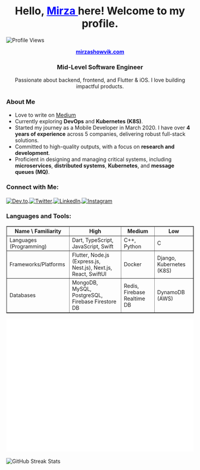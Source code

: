 <h1 align="center">Hello, <a href="https://www.mirzashowvik.com/" target="_blank" style="color:blue;">
    <b>Mirza</b>
  </a> here! Welcome to my profile.</h1>

<p align="left"> 
  <img src="https://komarev.com/ghpvc/?username=iamirzashowvik&label=Profile%20views&color=0e75b6&style=flat" alt="Profile Views" />
</p>

<p align="center">
  <a href="https://www.mirzashowvik.com/" target="_blank" style="color:blue;">
    <b>mirzashowvik.com</b>
  </a>
</p>

<h3 align="center">Mid-Level Software Engineer</h3>
<p align="center">Passionate about backend, frontend, and Flutter & iOS. I love building impactful products.</p>

<h3>About Me</h3>
<ul>
  <li>Love to write on <a href="https://mirzashowvik.medium.com/">Medium</a></li>
  <li>Currently exploring <strong>DevOps</strong> and <strong>Kubernetes (K8S)</strong>.</li>
  <li>Started my journey as a Mobile Developer in March 2020. I have over <strong>4 years of experience</strong> across 5 companies, delivering robust full-stack solutions.</li>
  <li>Committed to high-quality outputs, with a focus on <strong>research and development</strong>.</li>
  <li>Proficient in designing and managing critical systems, including <strong>microservices</strong>, <strong>distributed systems</strong>, <strong>Kubernetes</strong>, and <strong>message queues (MQ)</strong>.</li>
</ul>

<h3 align="left">Connect with Me:</h3>
<p align="left">
  <a href="https://dev.to/iamirzashowvik" target="blank">
    <img align="center" src="https://raw.githubusercontent.com/rahuldkjain/github-profile-readme-generator/master/src/images/icons/Social/devto.svg" alt="Dev.to" height="30" width="40" />
  </a>
  <a href="https://x.com/xshowvik" target="blank">
    <img align="center" src="https://raw.githubusercontent.com/rahuldkjain/github-profile-readme-generator/master/src/images/icons/Social/twitter.svg" alt="Twitter" height="30" width="40" />
  </a>
  <a href="https://linkedin.com/in/mirzashowvik" target="blank">
    <img align="center" src="https://raw.githubusercontent.com/rahuldkjain/github-profile-readme-generator/master/src/images/icons/Social/linked-in-alt.svg" alt="LinkedIn" height="30" width="40" />
  </a>
  <a href="https://instagram.com/mirzashowvik" target="blank">
    <img align="center" src="https://raw.githubusercontent.com/rahuldkjain/github-profile-readme-generator/master/src/images/icons/Social/instagram.svg" alt="Instagram" height="30" width="40" />
  </a>
</p>

<h3 align="left">Languages and Tools:</h3>
<table border="1" cellpadding="10">
  <thead>
    <tr>
      <th>Name \ Familiarity</th>
      <th>High</th>
      <th>Medium</th>
      <th>Low</th>
    </tr>
  </thead>
  <tbody>
    <tr>
      <td>Languages (Programming)</td>
      <td>Dart, TypeScript, JavaScript, Swift</td>
      <td>C++, Python</td>
      <td>C</td>
    </tr>
    <tr>
      <td>Frameworks/Platforms</td>
      <td>Flutter, Node.js (Express.js, Nest.js), Next.js, React, SwiftUI</td>
      <td>Docker</td>
      <td>Django, Kubernetes (K8S)</td>
    </tr>
    <tr>
      <td>Databases</td>
      <td>MongoDB, MySQL, PostgreSQL, Firebase Firestore DB</td>
      <td>Redis, Firebase Realtime DB</td>
      <td>DynamoDB (AWS)</td>
    </tr>
  </tbody>
</table>

<p>
  <img src="https://raw.githubusercontent.com/iamirzashowvik/cf_stats/main/output/light_card.svg" alt="Codeforces Stats" />
</p>

<!-- <p>&nbsp;<img align="center" src="https://github-readme-stats.vercel.app/api?username=iamirzashowvik&show_icons=true&locale=en" alt="GitHub Stats" /></p> -->

<p><img align="center" src="https://github-readme-streak-stats.herokuapp.com/?user=iamirzashowvik&" alt="GitHub Streak Stats" /></p>
